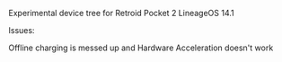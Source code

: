 Experimental device tree for Retroid Pocket 2 LineageOS 14.1

Issues:

Offline charging is messed up and Hardware Acceleration doesn't work

